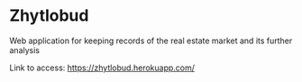 # Zhytlobud

Web application for keeping records of the real estate market and its further analysis

Link to access:
https://zhytlobud.herokuapp.com/
